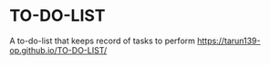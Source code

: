 # TO-DO-LIST
A to-do-list that keeps record of tasks to perform
https://tarun139-op.github.io/TO-DO-LIST/
